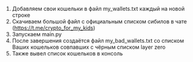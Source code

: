 
1. Добавляем свои кошельки в файл my_wallets.txt каждый на новой строке
2. Скачиваем большой файл с официальным списком сибилов в чате (https://t.me/crypto_for_my_kids)
2. Запускаем main.py
3. После завершения создаётся файл my_bad_wallets.txt
   со списком Ваших кошельков совпавших с чёрным списком layer zero
4. Также вывел список кошельков в консоль

